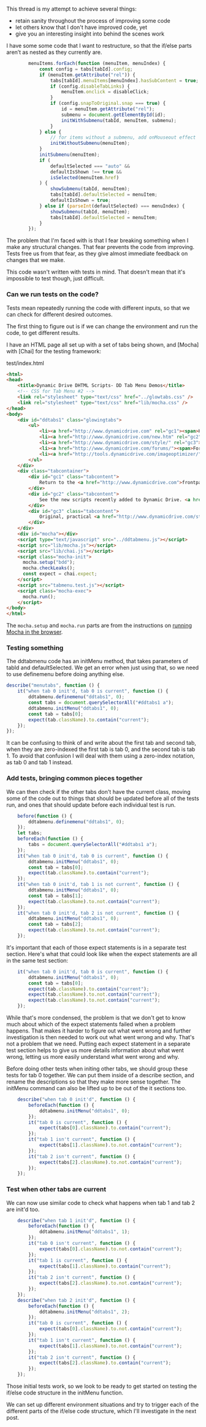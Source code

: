 This thread is my attempt to achieve several things:

- retain sanity throughout the process of improving some code
- let others know that I don't have improved code, yet
- give you an interesting insight into behind the scenes work

I have some some code that I want to restructure, so that the if/else parts aren’t as nested as they currently are.

```javascript
        menuItems.forEach(function (menuItem, menuIndex) {
            const config = tabs[tabId].config;
            if (menuItem.getAttribute("rel")) {
                tabs[tabId].menuItems[menuIndex].hasSubContent = true;
                if (config.disableTabLinks) {
                    menuItem.onclick = disableClick;
                }
                if (config.snapToOriginal.snap === true) {
                    id = menuItem.getAttribute("rel");
                    submenu = document.getElementById(id);
                    initWithSubmenu(tabId, menuItem, submenu);
                }
            } else {
                // for items without a submenu, add onMouseout effect
                initWithoutSubmenu(menuItem);
            }
            initSubmenu(menuItem);
            if (
                defaultSelected === "auto" &&
                defaultIsShown !== true &&
                isSelected(menuItem.href)
            ) {
                showSubmenu(tabId, menuItem);
                tabs[tabId].defaultSelected = menuItem;
                defaultIsShown = true;
            } else if (parseInt(defaultSelected) === menuIndex) {
                showSubmenu(tabId, menuItem);
                tabs[tabId].defaultSelected = menuItem;
            }
        });
```

The problem that I'm faced with is that I fear breaking something when I make any structural changes. That fear prevents the code from improving. Tests free us from that fear, as they give almost immediate feedback on changes that we make.

This code wasn't written with tests in mind. That doesn't mean that it's impossible to test though, just difficult.

### Can we run tests on the code?

Tests mean repeatedly running the code with different inputs, so that we can check for different desired outcomes.

The first thing to figure out is if we can change the environment and run the code, to get different results.

I have an HTML page all set up with a set of tabs being shown, and [Mocha] with [Chai] for the testing framework:

test/index.html

```html
<html>
<head>
    <title>Dynamic Drive DHTML Scripts- DD Tab Menu Demos</title>
    <!-- CSS for Tab Menu #2 -->
    <link rel="stylesheet" type="text/css" href="../glowtabs.css" />
    <link rel="stylesheet" type="text/css" href="lib/mocha.css" />
</head>
<body>
    <div id="ddtabs1" class="glowingtabs">
        <ul>
            <li><a href="http://www.dynamicdrive.com" rel="gc1"><span>Home</span></a></li>
            <li><a href="http://www.dynamicdrive.com/new.htm" rel="gc2"><span>DHTML</span></a></li>
            <li><a href="http://www.dynamicdrive.com/style/" rel="gc3"><span>CSS</span></a></li>
            <li><a href="http://www.dynamicdrive.com/forums/"><span>Forums</span></a></li>
            <li><a href="http://tools.dynamicdrive.com/imageoptimizer/"><span>Gif Optimizer</span></a></li>
        </ul>
    </div>
    <div class="tabcontainer">
        <div id="gc1" class="tabcontent">
            Return to the <a href="http://www.dynamicdrive.com">frontpage</a> of Dynamic Drive.
        </div>
        <div id="gc2" class="tabcontent">
            See the new scripts recently added to Dynamic Drive. <a href="http://www.dynamicdrive.com/new.htm">Click here</a>.
        </div>
        <div id="gc3" class="tabcontent">
            Original, practical <a href="http://www.dynamicdrive.com/style/">CSS codes and examples</a> such as CSS menus for your site.
        </div>
    </div>
    <div id="mocha"></div>
    <script type="text/javascript" src="../ddtabmenu.js"></script>
    <script src="lib/mocha.js"></script>
    <script src="lib/chai.js"></script>
    <script class="mocha-init">
      mocha.setup("bdd");
      mocha.checkLeaks();
      const expect = chai.expect;
    </script>
    <script src="tabmenu.test.js"></script>
    <script class="mocha-exec">
      mocha.run();
    </script>
</body>
</html>
```

The `mocha.setup` and `mocha.run` parts are from the instructions on [running Mocha in the browser](https://mochajs.org/#running-mocha-in-the-browser).

### Testing something

The ddtabmenu code has an initMenu method, that takes parameters of tabId and defaultSelected. We get an error when just using that, so we need to  use definemenu before doing anything else.

```javascript
describe("menutabs", function () {
    it("when tab 0 init'd, tab 0 is current", function () {
        ddtabmenu.definemenu("ddtabs1", 0);
        const tabs = document.querySelectorAll("#ddtabs1 a");
        ddtabmenu.initMenu("ddtabs1", 0);
        const tab = tabs[0];
        expect(tab.className).to.contain("current");
    });
});
```

It can be confusing to think of and write about the first tab and second tab, when they are zero-indexed the first tab is tab 0, and the second tab is tab 1. To avoid that confusion I will deal with them using a zero-index notation, as tab 0 and tab 1 instead.

### Add tests, bringing common pieces together

We can then check if the other tabs don't have the current class, moving some of the code out to things that should be updated before all of the tests run, and ones that should update before each individual test is run.


```javascript
    before(function () {
        ddtabmenu.definemenu("ddtabs1", 0);
    });
    let tabs;
    beforeEach(function () {
        tabs = document.querySelectorAll("#ddtabs1 a");
    });
    it("when tab 0 init'd, tab 0 is current", function () {
        ddtabmenu.initMenu("ddtabs1", 0);
        const tab = tabs[0];
        expect(tab.className).to.contain("current");
    });
    it("when tab 0 init'd, tab 1 is not current", function () {
        ddtabmenu.initMenu("ddtabs1", 0);
        const tab = tabs[1];
        expect(tab.className).to.not.contain("current");
    });
    it("when tab 0 init'd, tab 2 is not current", function () {
        ddtabmenu.initMenu("ddtabs1", 0);
        const tab = tabs[2];
        expect(tab.className).to.not.contain("current");
    });
```

It's important that each of those expect statements is in a separate test section. Here's what that could look like when the expect statements are all in the same test section:

```javascript
    it("when tab 0 init'd, tab 0 is current", function () {
        ddtabmenu.initMenu("ddtabs1", 0);
        const tab = tabs[0];
        expect(tab.className).to.contain("current");
        expect(tab.className).to.not.contain("current");
        expect(tab.className).to.not.contain("current");
    });
```

While that's more condensed, the problem is that we don't get to know much about which of the expect statements failed when a problem happens. That makes it harder to figure out what went wrong and further investigation is then needed to work out what went wrong and why. That's not a problem that we need. Putting each expect statement in a separate test section helps to give us more details information about what went wrong, letting us more easily understand what went wrong and why.

Before doing other tests when initing other tabs, we should group these tests for tab 0 together. We can put them inside of a describe section, and rename the descriptions so that they make more sense together. The initMenu command can also be lifted up to be out of the it sections too.

```javascript
    describe("when tab 0 init'd", function () {
        beforeEach(function () {
            ddtabmenu.initMenu("ddtabs1", 0);
        });
        it("tab 0 is current", function () {
            expect(tabs[0].className).to.contain("current");
        });
        it("tab 1 isn't current", function () {
            expect(tabs[1].className).to.not.contain("current");
        });
        it("tab 2 isn't current", function () {
            expect(tabs[2].className).to.not.contain("current");
        });
    });
```

### Test when other tabs are current

We can now use similar code to check what happens when tab 1 and tab 2 are init'd too.

```javascript
    describe("when tab 1 init'd", function () {
        beforeEach(function () {
            ddtabmenu.initMenu("ddtabs1", 1);
        });
        it("tab 0 isn't current", function () {
            expect(tabs[0].className).to.not.contain("current");
        });
        it("tab 1 is current", function () {
            expect(tabs[1].className).to.contain("current");
        });
        it("tab 2 isn't current", function () {
            expect(tabs[2].className).to.not.contain("current");
        });
    });
    describe("when tab 2 init'd", function () {
        beforeEach(function () {
            ddtabmenu.initMenu("ddtabs1", 2);
        });
        it("tab 0 is current", function () {
            expect(tabs[0].className).to.not.contain("current");
        });
        it("tab 1 isn't current", function () {
            expect(tabs[1].className).to.not.contain("current");
        });
        it("tab 2 isn't current", function () {
            expect(tabs[2].className).to.contain("current");
        });
    });
```

Those initial tests work, so we look to be ready to get started on testing the if/else code structure in the initMenu function.

We can set up different environment situations and try to trigger each of the different parts of the if/else code structure, which I'll investigate in the next post.

